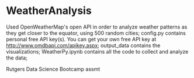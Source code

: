 # WeatherAnalysis
Used OpenWeatherMap's open API in order to analyze weather patterns as they get closer to the equator, using 500 random cities; 
config.py contains personal free API key(s). You can get your own free API key at http://www.omdbapi.com/apikey.aspx; output_data contains the visualizations; WeatherPy.ipynb contains all the code to collect and analyze the data;

Rutgers Data Science Bootcamp assmt
